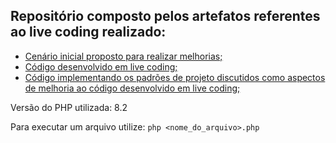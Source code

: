 ## Repositório composto pelos artefatos referentes ao live coding realizado:

- [Cenário inicial proposto para realizar melhorias;](desafio-cenario_inicial.php)
- [Código desenvolvido em live coding;](desafio-live_coding.php)
- [Código implementando os padrões de projeto discutidos como aspectos de melhoria ao código desenvolvido em live coding;](desafio-design_patterns.php)

Versão do PHP utilizada: 8.2

Para executar um arquivo utilize: `php <nome_do_arquivo>.php`
